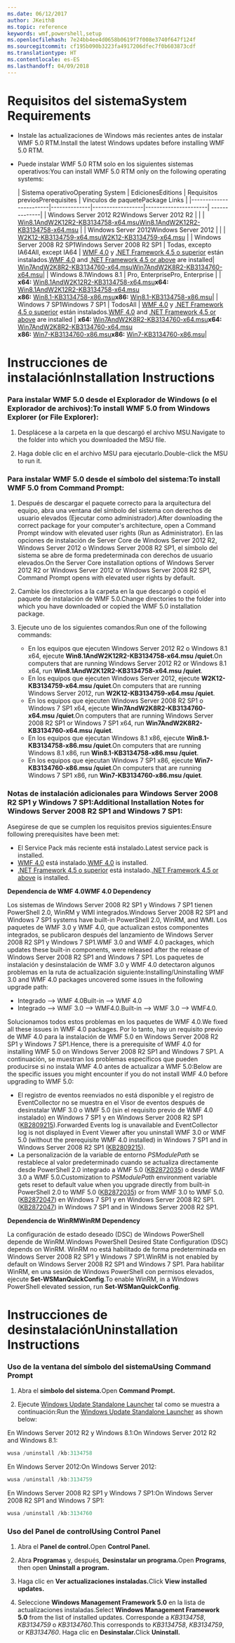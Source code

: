 ```yaml
---
ms.date: 06/12/2017
author: JKeithB
ms.topic: reference
keywords: wmf,powershell,setup
ms.openlocfilehash: 7e24bb4ee4d0658b0619f7f008e3740f647f124f
ms.sourcegitcommit: cf195b090b3223fa4917206dfec7f0b603873cdf
ms.translationtype: HT
ms.contentlocale: es-ES
ms.lasthandoff: 04/09/2018
---
```

# <a name="system-requirements"></a><span data-ttu-id="8d1e8-102">Requisitos del sistema</span><span class="sxs-lookup"><span data-stu-id="8d1e8-102">System Requirements</span></span>

- <span data-ttu-id="8d1e8-103">Instale las actualizaciones de Windows más recientes antes de instalar WMF 5.0 RTM.</span><span class="sxs-lookup"><span data-stu-id="8d1e8-103">Install the latest Windows updates before installing WMF 5.0 RTM.</span></span>
- <span data-ttu-id="8d1e8-104">Puede instalar WMF 5.0 RTM solo en los siguientes sistemas operativos:</span><span class="sxs-lookup"><span data-stu-id="8d1e8-104">You can install WMF 5.0 RTM only on the following operating systems:</span></span>

    | <span data-ttu-id="8d1e8-105">Sistema operativo</span><span class="sxs-lookup"><span data-stu-id="8d1e8-105">Operating System</span></span>       | <span data-ttu-id="8d1e8-106">Ediciones</span><span class="sxs-lookup"><span data-stu-id="8d1e8-106">Editions</span></span>         | <span data-ttu-id="8d1e8-107">Requisitos previos</span><span class="sxs-lookup"><span data-stu-id="8d1e8-107">Prerequisites</span></span>        |  <span data-ttu-id="8d1e8-108">Vínculos de paquete</span><span class="sxs-lookup"><span data-stu-id="8d1e8-108">Package Links</span></span> |
    |------------------------|--------------|------------------|----------------------| --------------|
    | <span data-ttu-id="8d1e8-109">Windows Server 2012 R2</span><span class="sxs-lookup"><span data-stu-id="8d1e8-109">Windows Server 2012 R2</span></span> |  |  | [<span data-ttu-id="8d1e8-110">Win8.1AndW2K12R2-KB3134758-x64.msu</span><span class="sxs-lookup"><span data-stu-id="8d1e8-110">Win8.1AndW2K12R2-KB3134758-x64.msu</span></span>](http://go.microsoft.com/fwlink/?LinkId=717507) |
    | <span data-ttu-id="8d1e8-111">Windows Server 2012</span><span class="sxs-lookup"><span data-stu-id="8d1e8-111">Windows Server 2012</span></span>    |  |  | [<span data-ttu-id="8d1e8-112">W2K12-KB3134759-x64.msu</span><span class="sxs-lookup"><span data-stu-id="8d1e8-112">W2K12-KB3134759-x64.msu</span></span>](http://go.microsoft.com/fwlink/?LinkId=717506) |
    | <span data-ttu-id="8d1e8-113">Windows Server 2008 R2 SP1</span><span class="sxs-lookup"><span data-stu-id="8d1e8-113">Windows Server 2008 R2 SP1</span></span> | <span data-ttu-id="8d1e8-114">Todas, excepto IA64</span><span class="sxs-lookup"><span data-stu-id="8d1e8-114">All, except IA64</span></span> | <span data-ttu-id="8d1e8-115">[WMF 4.0](http://www.microsoft.com/en-us/download/details.aspx?id=40855) y [.NET Framework 4.5 o superior](https://msdn.microsoft.com/library/5a4x27ek.aspx) están instalados.</span><span class="sxs-lookup"><span data-stu-id="8d1e8-115">[WMF 4.0](http://www.microsoft.com/en-us/download/details.aspx?id=40855) and [.NET Framework 4.5 or above](https://msdn.microsoft.com/library/5a4x27ek.aspx) are installed</span></span>| [<span data-ttu-id="8d1e8-116">Win7AndW2K8R2-KB3134760-x64.msu</span><span class="sxs-lookup"><span data-stu-id="8d1e8-116">Win7AndW2K8R2-KB3134760-x64.msu</span></span>](http://go.microsoft.com/fwlink/?LinkId=717504)|
    | <span data-ttu-id="8d1e8-117">Windows 8.1</span><span class="sxs-lookup"><span data-stu-id="8d1e8-117">Windows 8.1</span></span> | <span data-ttu-id="8d1e8-118">Pro, Enterprise</span><span class="sxs-lookup"><span data-stu-id="8d1e8-118">Pro, Enterprise</span></span> | | <span data-ttu-id="8d1e8-119">**x64:**  [Win8.1AndW2K12R2-KB3134758-x64.msu](http://go.microsoft.com/fwlink/?LinkId=717507)</span><span class="sxs-lookup"><span data-stu-id="8d1e8-119">**x64:**  [Win8.1AndW2K12R2-KB3134758-x64.msu](http://go.microsoft.com/fwlink/?LinkId=717507)</span></span> </br> <span data-ttu-id="8d1e8-120">**x86:**  [Win8.1-KB3134758-x86.msu](http://go.microsoft.com/fwlink/?LinkID=717963)</span><span class="sxs-lookup"><span data-stu-id="8d1e8-120">**x86:**  [Win8.1-KB3134758-x86.msu](http://go.microsoft.com/fwlink/?LinkID=717963)</span></span>|
    | <span data-ttu-id="8d1e8-121">Windows 7 SP1</span><span class="sxs-lookup"><span data-stu-id="8d1e8-121">Windows 7 SP1</span></span> | <span data-ttu-id="8d1e8-122">Todos</span><span class="sxs-lookup"><span data-stu-id="8d1e8-122">All</span></span> | <span data-ttu-id="8d1e8-123">[WMF 4.0](http://www.microsoft.com/en-us/download/details.aspx?id=40855) y [.NET Framework 4.5 o superior](https://msdn.microsoft.com/library/5a4x27ek.aspx) están instalados.</span><span class="sxs-lookup"><span data-stu-id="8d1e8-123">[WMF 4.0](http://www.microsoft.com/en-us/download/details.aspx?id=40855) and [.NET Framework 4.5 or above](https://msdn.microsoft.com/library/5a4x27ek.aspx) are installed</span></span> | <span data-ttu-id="8d1e8-124">**x64:** [Win7AndW2K8R2-KB3134760-x64.msu](http://go.microsoft.com/fwlink/?LinkId=717504)</span><span class="sxs-lookup"><span data-stu-id="8d1e8-124">**x64:**  [Win7AndW2K8R2-KB3134760-x64.msu](http://go.microsoft.com/fwlink/?LinkId=717504)</span></span>  </br> <span data-ttu-id="8d1e8-125">**x86:**  [Win7-KB3134760-x86.msu](http://go.microsoft.com/fwlink/?LinkID=717962)</span><span class="sxs-lookup"><span data-stu-id="8d1e8-125">**x86:**  [Win7-KB3134760-x86.msu](http://go.microsoft.com/fwlink/?LinkID=717962)</span></span>|

# <a name="installation-instructions"></a><span data-ttu-id="8d1e8-126">Instrucciones de instalación</span><span class="sxs-lookup"><span data-stu-id="8d1e8-126">Installation Instructions</span></span>

### <a name="to-install-wmf-50-from-windows-explorer-or-file-explorer"></a><span data-ttu-id="8d1e8-127">Para instalar WMF 5.0 desde el Explorador de Windows (o el Explorador de archivos):</span><span class="sxs-lookup"><span data-stu-id="8d1e8-127">To install WMF 5.0 from Windows Explorer (or File Explorer):</span></span>

1. <span data-ttu-id="8d1e8-128">Desplácese a la carpeta en la que descargó el archivo MSU.</span><span class="sxs-lookup"><span data-stu-id="8d1e8-128">Navigate to the folder into which you downloaded the MSU file.</span></span>

2. <span data-ttu-id="8d1e8-129">Haga doble clic en el archivo MSU para ejecutarlo.</span><span class="sxs-lookup"><span data-stu-id="8d1e8-129">Double-click the MSU to run it.</span></span>

### <a name="to-install-wmf-50-from-command-prompt"></a><span data-ttu-id="8d1e8-130">Para instalar WMF 5.0 desde el símbolo del sistema:</span><span class="sxs-lookup"><span data-stu-id="8d1e8-130">To install WMF 5.0 from Command Prompt:</span></span>

1. <span data-ttu-id="8d1e8-131">Después de descargar el paquete correcto para la arquitectura del equipo, abra una ventana del símbolo del sistema con derechos de usuario elevados (Ejecutar como administrador).</span><span class="sxs-lookup"><span data-stu-id="8d1e8-131">After downloading the correct package for your computer's architecture, open a Command Prompt window with elevated user rights (Run as Administrator).</span></span> <span data-ttu-id="8d1e8-132">En las opciones de instalación de Server Core de Windows Server 2012 R2, Windows Server 2012 o Windows Server 2008 R2 SP1, el símbolo del sistema se abre de forma predeterminada con derechos de usuario elevados.</span><span class="sxs-lookup"><span data-stu-id="8d1e8-132">On the Server Core installation options of Windows Server 2012 R2 or Windows Server 2012 or Windows Server 2008 R2 SP1, Command Prompt opens with elevated user rights by default.</span></span>

2. <span data-ttu-id="8d1e8-133">Cambie los directorios a la carpeta en la que descargó o copió el paquete de instalación de WMF 5.0.</span><span class="sxs-lookup"><span data-stu-id="8d1e8-133">Change directories to the folder into which you have downloaded or copied the WMF 5.0 installation package.</span></span>

3. <span data-ttu-id="8d1e8-134">Ejecute uno de los siguientes comandos:</span><span class="sxs-lookup"><span data-stu-id="8d1e8-134">Run one of the following commands:</span></span>
    - <span data-ttu-id="8d1e8-135">En los equipos que ejecuten Windows Server 2012 R2 o Windows 8.1 x64, ejecute **Win8.1AndW2K12R2-KB3134758-x64.msu /quiet**.</span><span class="sxs-lookup"><span data-stu-id="8d1e8-135">On computers that are running Windows Server 2012 R2 or Windows 8.1 x64, run **Win8.1AndW2K12R2-KB3134758-x64.msu /quiet**.</span></span>
    - <span data-ttu-id="8d1e8-136">En los equipos que ejecuten Windows Server 2012, ejecute **W2K12-KB3134759-x64.msu /quiet**.</span><span class="sxs-lookup"><span data-stu-id="8d1e8-136">On computers that are running Windows Server 2012, run **W2K12-KB3134759-x64.msu /quiet**.</span></span>
    - <span data-ttu-id="8d1e8-137">En los equipos que ejecuten Windows Server 2008 R2 SP1 o Windows 7 SP1 x64, ejecute **Win7AndW2K8R2-KB3134760-x64.msu /quiet**.</span><span class="sxs-lookup"><span data-stu-id="8d1e8-137">On computers that are running Windows Server 2008 R2 SP1 or Windows 7 SP1 x64, run **Win7AndW2K8R2-KB3134760-x64.msu /quiet**.</span></span>
    - <span data-ttu-id="8d1e8-138">En los equipos que ejecutan Windows 8.1 x86, ejecute **Win8.1-KB3134758-x86.msu /quiet**.</span><span class="sxs-lookup"><span data-stu-id="8d1e8-138">On computers that are running Windows 8.1 x86, run **Win8.1-KB3134758-x86.msu /quiet**.</span></span>
    - <span data-ttu-id="8d1e8-139">En los equipos que ejecutan Windows 7 SP1 x86, ejecute **Win7-KB3134760-x86.msu /quiet**.</span><span class="sxs-lookup"><span data-stu-id="8d1e8-139">On computers that are running Windows 7 SP1 x86, run **Win7-KB3134760-x86.msu /quiet**.</span></span>

### <a name="additional-installation-notes-for-windows-server-2008-r2-sp1-and-windows-7-sp1"></a><span data-ttu-id="8d1e8-140">Notas de instalación adicionales para Windows Server 2008 R2 SP1 y Windows 7 SP1:</span><span class="sxs-lookup"><span data-stu-id="8d1e8-140">Additional Installation Notes for Windows Server 2008 R2 SP1 and Windows 7 SP1:</span></span>

<span data-ttu-id="8d1e8-141">Asegúrese de que se cumplen los requisitos previos siguientes:</span><span class="sxs-lookup"><span data-stu-id="8d1e8-141">Ensure following prerequisites have been met:</span></span>
- <span data-ttu-id="8d1e8-142">El Service Pack más reciente está instalado.</span><span class="sxs-lookup"><span data-stu-id="8d1e8-142">Latest service pack is installed.</span></span>
- <span data-ttu-id="8d1e8-143">[WMF 4.0](http://www.microsoft.com/en-us/download/details.aspx?id=40855) está instalado.</span><span class="sxs-lookup"><span data-stu-id="8d1e8-143">[WMF 4.0](http://www.microsoft.com/en-us/download/details.aspx?id=40855) is installed.</span></span>
- <span data-ttu-id="8d1e8-144">[.NET Framework 4.5 o superior](https://msdn.microsoft.com/library/5a4x27ek.aspx) está instalado.</span><span class="sxs-lookup"><span data-stu-id="8d1e8-144">[.NET Framework 4.5 or above](https://msdn.microsoft.com/library/5a4x27ek.aspx) is installed.</span></span>

<span data-ttu-id="8d1e8-145">**Dependencia de WMF 4.0**</span><span class="sxs-lookup"><span data-stu-id="8d1e8-145">**WMF 4.0 Dependency**</span></span>

<span data-ttu-id="8d1e8-146">Los sistemas de Windows Server 2008 R2 SP1 y Windows 7 SP1 tienen PowerShell 2.0, WinRM y WMI integrados.</span><span class="sxs-lookup"><span data-stu-id="8d1e8-146">Windows Server 2008 R2 SP1 and Windows 7 SP1 systems have built-in PowerShell 2.0, WinRM, and WMI.</span></span> <span data-ttu-id="8d1e8-147">Los paquetes de WMF 3.0 y WMF 4.0, que actualizan estos componentes integrados, se publicaron después del lanzamiento de Windows Server 2008 R2 SP1 y Windows 7 SP1.</span><span class="sxs-lookup"><span data-stu-id="8d1e8-147">WMF 3.0 and WMF 4.0 packages, which updates these built-in components, were released after the release of Windows Server 2008 R2 SP1 and Windows 7 SP1.</span></span> <span data-ttu-id="8d1e8-148">Los paquetes de instalación y desinstalación de WMF 3.0 y WMF 4.0 detectaron algunos problemas en la ruta de actualización siguiente:</span><span class="sxs-lookup"><span data-stu-id="8d1e8-148">Installing/Uninstalling WMF 3.0 and WMF 4.0 packages uncovered some issues in the following upgrade path:</span></span>

- <span data-ttu-id="8d1e8-149">Integrado --> WMF 4.0</span><span class="sxs-lookup"><span data-stu-id="8d1e8-149">Built-in --> WMF 4.0</span></span>
- <span data-ttu-id="8d1e8-150">Integrado --> WMF 3.0 --> WMF4.0.</span><span class="sxs-lookup"><span data-stu-id="8d1e8-150">Built-in --> WMF 3.0 --> WMF4.0.</span></span>

<span data-ttu-id="8d1e8-151">Solucionamos todos estos problemas en los paquetes de WMF 4.0.</span><span class="sxs-lookup"><span data-stu-id="8d1e8-151">We fixed all these issues in WMF 4.0 packages.</span></span> <span data-ttu-id="8d1e8-152">Por lo tanto, hay un requisito previo de WMF 4.0 para la instalación de WMF 5.0 en Windows Server 2008 R2 SP1 y Windows 7 SP1.</span><span class="sxs-lookup"><span data-stu-id="8d1e8-152">Hence, there is a prerequisite of WMF 4.0 for installing WMF 5.0 on Windows Server 2008 R2 SP1 and Windows 7 SP1.</span></span> <span data-ttu-id="8d1e8-153">A continuación, se muestran los problemas específicos que pueden producirse si no instala WMF 4.0 antes de actualizar a WMF 5.0:</span><span class="sxs-lookup"><span data-stu-id="8d1e8-153">Below are the specific issues you might encounter if you do not install WMF 4.0 before upgrading to WMF 5.0:</span></span>

- <span data-ttu-id="8d1e8-154">El registro de eventos reenviados no está disponible y el registro de EventCollector no se muestra en el Visor de eventos después de desinstalar WMF 3.0 o WMF 5.0 (sin el requisito previo de WMF 4.0 instalado) en Windows 7 SP1 y en Windows Server 2008 R2 SP1 ([KB2809215](https://support.microsoft.com/en-us/kb/2809215)).</span><span class="sxs-lookup"><span data-stu-id="8d1e8-154">Forwarded Events log is unavailable and EventCollector log is not displayed in Event Viewer after you uninstall WMF 3.0 or WMF 5.0 (without the prerequisite WMF 4.0 installed) in Windows 7 SP1 and in Windows Server 2008 R2 SP1 ([KB2809215](https://support.microsoft.com/en-us/kb/2809215)).</span></span>
- <span data-ttu-id="8d1e8-155">La personalización de la variable de entorno *PSModulePath* se restablece al valor predeterminado cuando se actualiza directamente desde PowerShell 2.0 integrado a WMF 5.0 ([KB2872035](https://support.microsoft.com/en-us/kb/2872035)) o desde WMF 3.0 a WMF 5.0.</span><span class="sxs-lookup"><span data-stu-id="8d1e8-155">Customization to *PSModulePath* environment variable gets reset to default value when you upgrade directly from built-in PowerShell 2.0 to WMF 5.0 ([KB2872035](https://support.microsoft.com/en-us/kb/2872035)) or from WMF 3.0 to WMF 5.0.</span></span> <span data-ttu-id="8d1e8-156">([KB2872047](https://support.microsoft.com/en-us/kb/2872047)) en Windows 7 SP1 y en Windows Server 2008 R2 SP1.</span><span class="sxs-lookup"><span data-stu-id="8d1e8-156">([KB2872047](https://support.microsoft.com/en-us/kb/2872047)) in Windows 7 SP1 and in Windows Server 2008 R2 SP1.</span></span>

<span data-ttu-id="8d1e8-157">**Dependencia de WinRM**</span><span class="sxs-lookup"><span data-stu-id="8d1e8-157">**WinRM Dependency**</span></span>

<span data-ttu-id="8d1e8-158">La configuración de estado deseado (DSC) de Windows PowerShell depende de WinRM.</span><span class="sxs-lookup"><span data-stu-id="8d1e8-158">Windows PowerShell Desired State Configuration (DSC) depends on WinRM.</span></span> <span data-ttu-id="8d1e8-159">WinRM no está habilitado de forma predeterminada en Windows Server 2008 R2 SP1 y Windows 7 SP1.</span><span class="sxs-lookup"><span data-stu-id="8d1e8-159">WinRM is not enabled by default on Windows Server 2008 R2 SP1 and Windows 7 SP1.</span></span> <span data-ttu-id="8d1e8-160">Para habilitar WinRM, en una sesión de Windows PowerShell con permisos elevados, ejecute **Set-WSManQuickConfig**.</span><span class="sxs-lookup"><span data-stu-id="8d1e8-160">To enable WinRM, in a Windows PowerShell elevated session, run **Set-WSManQuickConfig**.</span></span>

# <a name="uninstallation-instructions"></a><span data-ttu-id="8d1e8-161">Instrucciones de desinstalación</span><span class="sxs-lookup"><span data-stu-id="8d1e8-161">Uninstallation Instructions</span></span>

### <a name="using-command-prompt"></a><span data-ttu-id="8d1e8-162">Uso de la ventana del símbolo del sistema</span><span class="sxs-lookup"><span data-stu-id="8d1e8-162">Using Command Prompt</span></span>

1.  <span data-ttu-id="8d1e8-163">Abra el **símbolo del sistema.**</span><span class="sxs-lookup"><span data-stu-id="8d1e8-163">Open **Command Prompt.**</span></span>

2.  <span data-ttu-id="8d1e8-164">Ejecute [Windows Update Standalone Launcher](https://support.microsoft.com/en-us/kb/934307) tal como se muestra a continuación:</span><span class="sxs-lookup"><span data-stu-id="8d1e8-164">Run the [Windows Update Standalone Launcher](https://support.microsoft.com/en-us/kb/934307) as shown below:</span></span>

<span data-ttu-id="8d1e8-165">En Windows Server 2012 R2 y Windows 8.1:</span><span class="sxs-lookup"><span data-stu-id="8d1e8-165">On Windows Server 2012 R2 and Windows 8.1:</span></span>
```powershell
wusa /uninstall /kb:3134758
```
<span data-ttu-id="8d1e8-166">En Windows Server 2012:</span><span class="sxs-lookup"><span data-stu-id="8d1e8-166">On Windows Server 2012:</span></span>
```powershell
wusa /uninstall /kb:3134759
```
<span data-ttu-id="8d1e8-167">En Windows Server 2008 R2 SP1 y Windows 7 SP1:</span><span class="sxs-lookup"><span data-stu-id="8d1e8-167">On Windows Server 2008 R2 SP1 and Windows 7 SP1:</span></span>
```powershell
wusa /uninstall /kb:3134760
```

### <a name="using-control-panel"></a><span data-ttu-id="8d1e8-168">Uso del Panel de control</span><span class="sxs-lookup"><span data-stu-id="8d1e8-168">Using Control Panel</span></span>

1.  <span data-ttu-id="8d1e8-169">Abra el **Panel de control.**</span><span class="sxs-lookup"><span data-stu-id="8d1e8-169">Open **Control Panel.**</span></span>

2.  <span data-ttu-id="8d1e8-170">Abra **Programas** y, después, **Desinstalar un programa.**</span><span class="sxs-lookup"><span data-stu-id="8d1e8-170">Open **Programs**, then open **Uninstall a program.**</span></span>

3.  <span data-ttu-id="8d1e8-171">Haga clic en **Ver actualizaciones instaladas.**</span><span class="sxs-lookup"><span data-stu-id="8d1e8-171">Click **View installed updates.**</span></span>

4.  <span data-ttu-id="8d1e8-172">Seleccione **Windows Management Framework 5.0** en la lista de actualizaciones instaladas.</span><span class="sxs-lookup"><span data-stu-id="8d1e8-172">Select **Windows Management Framework 5.0** from the list of installed updates.</span></span> <span data-ttu-id="8d1e8-173">Corresponde a *KB3134758*, *KB3134759* o *KB3134760*.</span><span class="sxs-lookup"><span data-stu-id="8d1e8-173">This corresponds to *KB3134758*, *KB3134759*, or *KB3134760*.</span></span> <span data-ttu-id="8d1e8-174">Haga clic en **Desinstalar.**</span><span class="sxs-lookup"><span data-stu-id="8d1e8-174">Click **Uninstall.**</span></span>